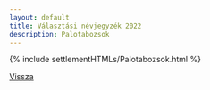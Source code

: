 ```yaml
---
layout: default
title: Választási névjegyzék 2022
description: Palotabozsok
---
```


{% include settlementHTMLs/Palotabozsok.html %}

[Vissza](../)